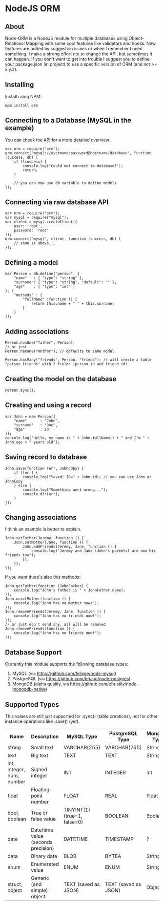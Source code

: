 NodeJS ORM
==========

## About

Node-ORM is a NodeJS module for multiple databases using Object-Relational Mapping with
some cool features like validators and hooks. New features are added by suggestion issues
or when I remember I need something. I make a strong effort not to change the API, but
sometimes it can happen. If you don't want to get into trouble I suggest you to define
your package.json (in project) to use a specific version of ORM (and not >= x.y.z).

## Installing

Install using NPM:

    npm install orm

## Connecting to a Database (MySQL in the example)

You can check the [API](https://github.com/dresende/node-orm/wiki) for a more detailed overview.

    var orm = require("orm");
    orm.connect("mysql://username:password@hostname/database", function (success, db) {
        if (!success) {
            console.log("Could not connect to database!");
            return;
        }
        
        // you can now use db variable to define models
    });

## Connecting via raw database API

    var orm = require("orm");
    var mysql = require("mysql");
    var client = mysql.createClient({
        user: 'root',
        password: 'root'
    });
    orm.connect("mysql", client, function (success, db) {
        // same as above...
    });

## Defining a model

    var Person = db.define("person", {
        "name"   : { "type": "string" },
        "surname": { "type": "string", "default": "" },
        "age"    : { "type": "int" }
	}, {
        "methods" : {
            "fullName" :function () {
                return this.name + " " + this.surname;
            }
        }
    });

## Adding associations

    Person.hasOne("father", Person);
    // or just
    Person.hasOne("mother"); // defaults to same model
    
    Person.hasMany("friends", Person, "friend"); // will create a table "person_friends" with 2 fields (person_id and friend_id)

## Creating the model on the database

    Person.sync();

## Creating and using a record

    var John = new Person({
    	"name"		: "John",
    	"surname"	: "Doe",
    	"age"		: 20
    });
    console.log("Hello, my name is " + John.fullName() + " and I'm " + John.age + " years old");

## Saving record to database

    John.save(function (err, JohnCopy) {
    	if (!err) {
    		console.log("Saved! ID=" + John.id); // you can use John or JohnCopy
    	} else {
    		console.log("Something went wrong...");
    		console.dir(err);
    	}
    });

## Changing associations

I think an example is better to explain.

    John.setFather(Jeremy, function () {
    	John.setMother(Jane, function () {
    		John.addFriends(Jeremy, Jane, function () {
    			console.log("Jeremy and Jane (John's parents) are now his friends too");
    		});
    	});
    });
    
If you want there's also this methods:

    John.getFather(function (JohnFather) {
    	console.log("John's father is " + JohnFather.name);
    });
    John.unsetMother(function () {
    	console.log("John has no mother now!");
    });
    John.removeFriends(Jeremy, Jane, function () {
    	console.log("John has no friends now!");
    });
    // or just don't send any, all will be removed
    John.removeFriends(function () {
    	console.log("John has no friends now!");
    });

## Database Support

Currently this module supports the following database types:

1. MySQL (via https://github.com/felixge/node-mysql)
2. PostgreSQL (via https://github.com/brianc/node-postgres)
3. MongoDB (alpha quality, via https://github.com/christkv/node-mongodb-native)

## Supported Types

This values are still just supported for .sync() (table creations), not for other instance operations like .save() (yet).

<table>
	<tr>
		<th>Name</th>
		<th>Description</th>
		<th>MySQL Type</th>
        <th>PostgreSQL Type</th>
        <th>MongoDB Type</th>
	</tr>
	<tr>
		<td>string</td>
		<td>Small text</td>
		<td>VARCHAR(255)</td>
        <td>VARCHAR(255)</td>
        <td>String</td>
	</tr>
	<tr>
		<td>text</td>
		<td>Big text</td>
		<td>TEXT</td>
        <td>TEXT</td>
        <td>String</td>
	</tr>
	<tr>
		<td>int, integer, num, number</td>
		<td>Signed integer</td>
		<td>INT</td>
        <td>INTEGER</td>
        <td>Int</td>
	</tr>
	<tr>
		<td>float</td>
		<td>Floating point number</td>
		<td>FLOAT</td>
        <td>REAL</td>
        <td>Float</td>
	</tr>
	<tr>
		<td>bool, boolean</td>
		<td>True or false value</td>
		<td>TINYINT(1) (true=1, false=0)</td>
        <td>BOOLEAN</td>
        <td>Boolean</td>
	</tr>
	<tr>
		<td>date</td>
		<td>Date/time value (seconds precision)</td>
		<td>DATETIME</td>
        <td>TIMESTAMP</td>
        <td>?</td>
	</tr>
	<tr>
		<td>data</td>
		<td>Binary data</td>
		<td>BLOB</td>
        <td>BYTEA</td>
        <td>String</td>
	</tr>
	<tr>
		<td>enum</td>
		<td>Enumerated value</td>
		<td>ENUM</td>
        <td>ENUM</td>
        <td>String</td>
	</tr>
	<tr>
		<td>struct, object</td>
		<td>Generic (and simple) object</td>
		<td>TEXT (saved as JSON)</td>
        <td>TEXT (saved as JSON)</td>
        <td>Object</td>
	</tr>
</table>

